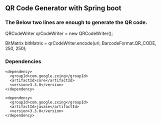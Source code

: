 ## QR Code Generator with Spring boot

### The Below two lines are enough to generate the QR code.

QRCodeWriter qrCodeWriter = new QRCodeWriter();

BitMatrix bitMatrix = qrCodeWriter.encode(url, BarcodeFormat.QR_CODE, 250, 250);


### Dependencies

    <dependency>
      <groupId>com.google.zxing</groupId>
      <artifactId>core</artifactId>
      <version>3.3.0</version>
    </dependency>

    <dependency>
      <groupId>com.google.zxing</groupId>
      <artifactId>javase</artifactId>
      <version>3.3.0</version>
    </dependency>

